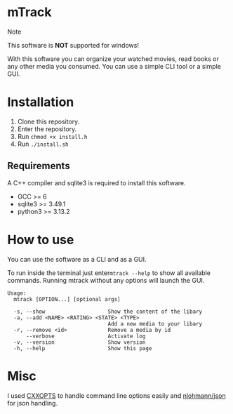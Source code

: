 # mTrack

> [!NOTE]
> This software is **NOT** supported for windows!

With this software you can organize your watched movies, read books or any other
media you consumed. You can use a simple CLI tool or a simple GUI.


# Installation

1. Clone this repository.
2. Enter the repository.
3. Run `chmod +x install.h`
4. Run `./install.sh`
    
## Requirements

A C++ compiler and sqlite3 is required to install this software.

- GCC >= 6
- sqlite3 >= 3.49.1
- python3 >= 3.13.2


# How to use

You can use the software as a CLI and as a GUI.

To run inside the terminal just enter`mtrack --help` to show all available
commands. Running mtrack without any options will launch the GUI.

```
Usage:
  mtrack [OPTION...] [optional args]

  -s, --show                    Show the content of the libary
  -a, --add <NAME> <RATING> <STATE> <TYPE>
                                Add a new media to your libary
  -r, --remove <id>             Remove a media by id
      --verbose                 Activate log
  -v, --version                 Show version
  -h, --help                    Show this page
```


# Misc

I used [CXXOPTS](https://github.com/jarro2783/cxxopts) to handle command line 
options easily and [nlohmann/json](https://github.com/nlohmann/json) for
json handling.
